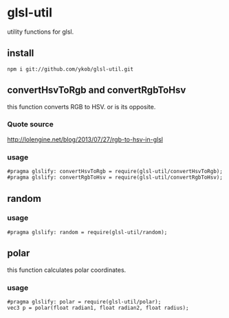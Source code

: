 # glsl-util

utility functions for glsl.

## install

```
npm i git://github.com/ykob/glsl-util.git
```

## convertHsvToRgb and convertRgbToHsv

this function converts RGB to HSV. or is its opposite.

### Quote source

http://lolengine.net/blog/2013/07/27/rgb-to-hsv-in-glsl

### usage

```
#pragma glslify: convertHsvToRgb = require(glsl-util/convertHsvToRgb);
#pragma glslify: convertRgbToHsv = require(glsl-util/convertRgbToHsv);
```

## random

### usage

```
#pragma glslify: random = require(glsl-util/random);
```

## polar

this function calculates polar coordinates.

### usage

```
#pragma glslify: polar = require(glsl-util/polar);
vec3 p = polar(float radian1, float radian2, float radius);
```
